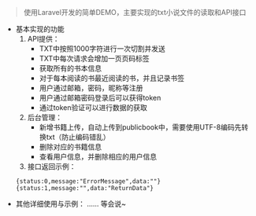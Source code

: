 > 使用Laravel开发的简单DEMO，主要实现的txt小说文件的读取和API接口

- 基本实现的功能
    1. API提供：
        - TXT中按照1000字符进行一次切割并发送
        - TXT中每次请求会增加一页页码标签
        - 获取所有的书本信息
        - 对于每本阅读的书最近阅读的书，并且记录书签
        - 用户通过邮箱，密码，昵称等注册
        - 用户通过邮箱密码登录后可以获得token
        - 通过token验证可以进行数据的获取
    2. 后台管理：
        - 新增书籍上传，自动上传到publicbook中，需要使用UTF-8编码先转换txt（防止编码错乱）
        - 删除对应的书籍信息
        - 查看用户信息，并删除相应的用户信息
    3. 接口返回示例：
    ```
    {status:0,message:"ErrorMessage",data:""}
    {status:1,message:"",data:"ReturnData"}
    ```
- 其他详细使用与示例：
……
等会说~